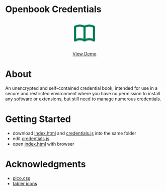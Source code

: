 # Openbook Credentials

<div align="center">
  <img src="favicon/favicon.svg" alt="Logo" width="80" height="80">
  <p align="center">
    <a href="https://jackjyq.github.io/openbook-credentials/">View Demo</a>
  </p>
</div>

# About

An unencrypted and self-contained credential book, intended for use in a secure and restricted environment where you have no permission to install any software or extensions, but still need to manage numerous credentials.

# Getting Started

- download [index.html](index.html) and [credentials.js](credentials.js) into the same folder
- edit [credentials.js](credentials.js)
- open [index.html](index.html) with browser

# Acknowledgments

- [pico.css](https://picocss.com/)
- [tabler icons](https://tabler.io/)
